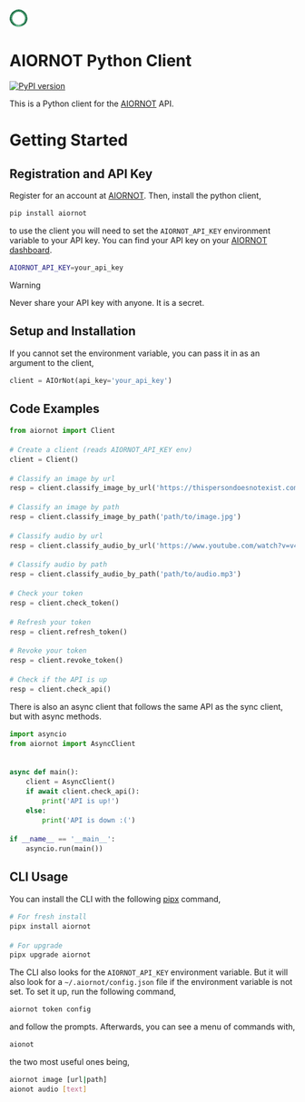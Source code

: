 ![AIORNOT Logo](./centered_logo_32x32.png)
# AIORNOT Python Client

[![PyPI version](https://badge.fury.io/py/aiornot.svg)](https://badge.fury.io/py/aiornot)

This is a Python client for the [AIORNOT](https://aiornot.com) API.

# Getting Started

## Registration and API Key

Register for an account at [AIORNOT](https://aiornot.com). Then, install the python client,

```bash
pip install aiornot
```

to use the client you will need to set the `AIORNOT_API_KEY` environment variable to your API key. You can find your API key on your [AIORNOT dashboard](https://aiornot.com/dashboard/api).

```bash
AIORNOT_API_KEY=your_api_key
```

> [!WARNING]  
> Never share your API key with anyone. It is a secret.

## Setup and Installation


If you cannot set the environment variable, you can pass it in as an argument to the client,

```python
client = AIOrNot(api_key='your_api_key')
```

## Code Examples

```python
from aiornot import Client

# Create a client (reads AIORNOT_API_KEY env)
client = Client()

# Classify an image by url
resp = client.classify_image_by_url('https://thispersondoesnotexist.com')

# Classify an image by path
resp = client.classify_image_by_path('path/to/image.jpg')

# Classify audio by url
resp = client.classify_audio_by_url('https://www.youtube.com/watch?v=v4WiI4es_UI')

# Classify audio by path
resp = client.classify_audio_by_path('path/to/audio.mp3')

# Check your token
resp = client.check_token()

# Refresh your token
resp = client.refresh_token()

# Revoke your token
resp = client.revoke_token()

# Check if the API is up
resp = client.check_api()
```

There is also an async client that follows the same API as the sync client, but with async methods.

```python
import asyncio
from aiornot import AsyncClient


async def main():
    client = AsyncClient()
    if await client.check_api():
        print('API is up!')
    else:
        print('API is down :(')

if __name__ == '__main__':
    asyncio.run(main())
```


## CLI Usage

You can install the CLI with the following [pipx](https://pypa.github.io/pipx/) command,

```bash
# For fresh install
pipx install aiornot

# For upgrade
pipx upgrade aiornot
```

The CLI also looks for the `AIORNOT_API_KEY` environment variable. But it will also
look for a `~/.aiornot/config.json` file if the environment variable is not set. To
set it up, run the following command,

```bash
aiornot token config
``````

and follow the prompts. Afterwards, you can see a menu of commands with,

```bash
aionot
```

the two most useful ones being,

```bash
aiornot image [url|path]
aionot audio [text]
```